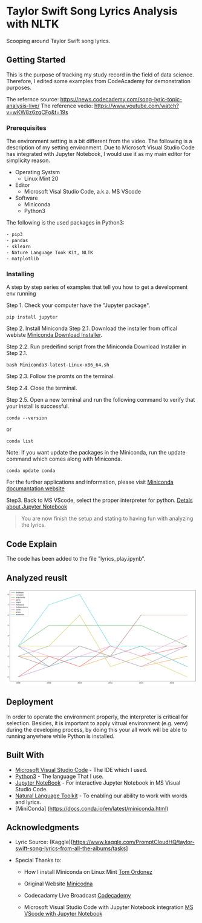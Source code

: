 # Taylor Swift Song Lyrics Analysis with NLTK

Scooping around Taylor Swift song lyrics.

## Getting Started

This is the purpose of tracking my study record in the field of data science. Therefore, I edited some examples from CodeAcademy for demonstration purposes.

The refernce source: <https://news.codecademy.com/song-lyric-topic-analysis-live/>
The reference vedio: <https://www.youtube.com/watch?v=wKW8z6zqCFo&t=19s>

### Prerequisites

The environment setting is a bit different from the video.
The following is a description of my setting environment.
Due to Microsoft Visual Studio Code has integrated with Jupyter Notebook, I would use it as my main editor for simplicity reason.

- Operating Systsm
  - Linux Mint 20
- Editor
  - Microsoft Visal Studio Code, a.k.a. MS VScode
- Software
  - Miniconda
  - Python3

The following is the used packages in Python3:

```Python3
- pip3
- pandas
- sklearn
- Nature Language Took Kit, NLTK
- matplotlib
```

### Installing

A step by step series of examples that tell you how to get a development env running

Step 1. Check your computer have the "Jupyter package".

```Command Line
pip install jupyter
```

Step 2. Install Miniconda
Step 2.1. Download the installer from offical webiste [Miniconda Download Installer](https://docs.conda.io/en/latest/miniconda.html#linux-installers).


Step 2.2. Run predeifind script from the Miniconda Download Installer in Step 2.1.

```CMD
bash Miniconda3-latest-Linux-x86_64.sh
```

Step 2.3. Follow the promts on the terminal.

Step 2.4. Close the terminal.

Step 2.5. Open a new terminal and run the following command to verify that your install is successful.

```CMD
conda --version
```

or

```CMD
conda list
```

Note: If you want update the packages in the Miniconda, run the update command which comes along with Miniconda.

```CMD
conda update conda
```

For the further applications and information, please visit [Miniconda documantation website](https://docs.conda.io/projects/conda/en/latest/index.html)

Step3. Back to MS VScode, select the proper interpreter for python. [Detals about Jupyter Notebook](https://code.visualstudio.com/docs/python/jupyter-support)

> You are now finish the setup and stating to having fun with analyzing the lyrics.

## Code Explain

The code has been added to the file "lyrics_play.ipynb".

## Analyzed reuslt
![Taylor Swift lyrics result](tyalorswift_lyrics_result.png "Analyzed result for Taylor Swift lyrics.")

## Deployment

In order to operate the environment properly, the interpreter is critical for selection. Besides, it is important to apply vitrual environment (e.g. venv) during the developing process, by doing this your all work will be able to running anywhere while Python is installed.

## Built With

* [Microsoft Visual Studio Code](https://code.visualstudio.com/) - The IDE which I used.
* [Python3](https://www.python.org/) - The language That I use.
* [Jupyter NoteBook](https://pypi.org/project/jupyter/) - For interactive Jupyter Notebook in MS Visual Studio Code.
* [Natural Language Toolkit](https://www.nltk.org/) - To enabling our ability to work with words and lyrics.
* [MiniConda] (https://docs.conda.io/en/latest/miniconda.html)

## Acknowledgments

* Lyric Source: (Kaggle)[https://www.kaggle.com/PromptCloudHQ/taylor-swift-song-lyrics-from-all-the-albums/tasks]

* Special Thanks to:

  - How I install Miniconda on Linux Mint [Tom Ordonez](https://www.tomordonez.com/install-miniconda-linux/)

  - Original Website [Minicodna](https://docs.conda.io/projects/conda/en/latest/user-guide/install/linux.html)

  - Codecadamy Live Broadcast [Codecademy](https://news.codecademy.com/song-lyric-topic-analysis-live/)

  - Microsoft Visual Studio Code with Jupyter Notebook integration [MS VScode with Jupyter Notebook](https://code.visualstudio.com/docs/python/jupyter-support)